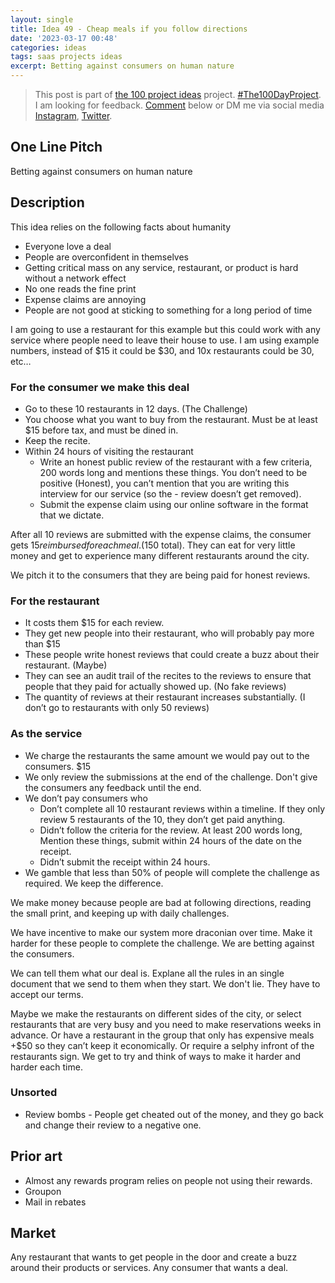 ```yaml
---
layout: single
title: Idea 49 - Cheap meals if you follow directions
date: '2023-03-17 00:48'
categories: ideas
tags: saas projects ideas
excerpt: Betting against consumers on human nature
---
```


> This post is part of [the 100 project ideas](https://blog.abluestar.com/projects/2023-100-ideas/) project. [#The100DayProject](https://www.the100dayproject.org/). I am looking for feedback. <a href='#utterances-comments'>Comment</a> below or DM me via social media <a href="https://instagram.com/funvill" rel="nofollow noopener noreferrer"><i class="fab fa-fw fa-instagram" aria-hidden="true"></i><span class="label">Instagram</span></a>, <a href="https://twitter.com/funvill" rel="nofollow noopener noreferrer"><i class="fab fa-fw fa-twitter" aria-hidden="true"></i><span class="label">Twitter</span></a>.

## One Line Pitch

Betting against consumers on human nature

## Description

This idea relies on the following facts about humanity

- Everyone love a deal
- People are overconfident in themselves
- Getting critical mass on any service, restaurant, or product is hard without a network effect
- No one reads the fine print
- Expense claims are annoying
- People are not good at sticking to something for a long period of time

I am going to use a restaurant for this example but this could work with any service where people need to leave their house to use. I am using example numbers, instead of $15 it could be $30, and 10x restaurants could be 30, etc…

### For the consumer we make this deal

- Go to these 10 restaurants in 12 days. (The Challenge)
- You choose what you want to buy from the restaurant. Must be at least $15 before tax, and must be dined in.
- Keep the recite.
- Within 24 hours of visiting the restaurant
  - Write an honest public review of the restaurant with a few criteria, 200 words long and mentions these things. You don’t need to be positive (Honest), you can’t mention that you are writing this interview for our service (so the - review doesn’t get removed).
  - Submit the expense claim using our online software in the format that we dictate.

After all 10 reviews are submitted with the expense claims, the consumer gets $15 reimbursed for each meal. ($150 total). They can eat for very little money and get to experience many different restaurants around the city.

We pitch it to the consumers that they are being paid for honest reviews.

### For the restaurant

- It costs them $15 for each review.
- They get new people into their restaurant, who will probably pay more than $15
- These people write honest reviews that could create a buzz about their restaurant. (Maybe)
- They can see an audit trail of the recites to the reviews to ensure that people that they paid for actually showed up. (No fake reviews)
- The quantity of reviews at their restaurant increases substantially. (I don’t go to restaurants with only 50 reviews)

### As the service

- We charge the restaurants the same amount we would pay out to the consumers. $15
- We only review the submissions at the end of the challenge. Don't give the consumers any feedback until the end.
- We don’t pay consumers who
  - Don’t complete all 10 restaurant reviews within a timeline. If they only review 5 restaurants of the 10, they don’t get paid anything.
  - Didn’t follow the criteria for the review. At least 200 words long, Mention these things, submit within 24 hours of the date on the receipt.
  - Didn’t submit the receipt within 24 hours.
- We gamble that less than 50% of people will complete the challenge as required. We keep the difference.

We make money because people are bad at following directions, reading the small print, and keeping up with daily challenges.

We have incentive to make our system more draconian over time. Make it harder for these people to complete the challenge. We are betting against the consumers.

We can tell them what our deal is. Explane all the rules in an single document that we send to them when they start. We don't lie. They have to accept our terms.

Maybe we make the restaurants on different sides of the city, or select restaurants that are very busy and you need to make reservations weeks in advance. Or have a restaurant in the group that only has expensive meals +$50 so they can’t keep it economically. Or require a selphy infront of the restaurants sign. We get to try and think of ways to make it harder and harder each time.

### Unsorted

- Review bombs - People get cheated out of the money, and they go back and change their review to a negative one.

## Prior art

- Almost any rewards program relies on people not using their rewards.
- Groupon
- Mail in rebates

## Market

Any restaurant that wants to get people in the door and create a buzz around their products or services. Any consumer that wants a deal.
